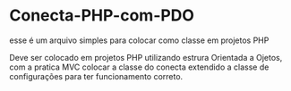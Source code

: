 # Conecta-PHP-com-PDO
esse é um arquivo simples para colocar como classe em projetos PHP


Deve ser colocado em projetos PHP utilizando estrura Orientada a Ojetos, com a pratica MVC colocar a classe do conecta extendido a classe de configurações para ter funcionamento correto.
